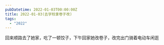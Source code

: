 ```yaml
---
pubDatetime: 2022-01-03T00:00:00Z
title: 2022-01-03(去学校拿卷子改)
tags:
  - "2022"
---
```


回来顺路去了她家，吃了一顿饺子，下午回家她改卷子，改完出门骑着电动车闲逛
